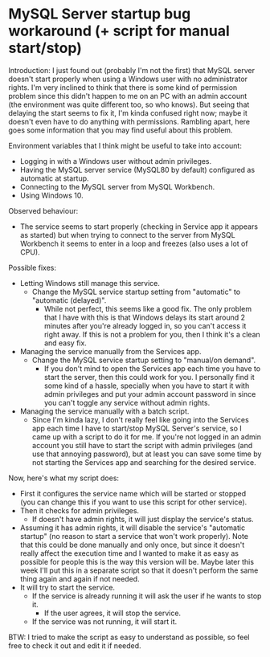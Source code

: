 # MySQL Server startup bug workaround (+ script for manual start/stop)

Introduction: I just found out (probably I'm not the first) that MySQL server doesn't start properly when using a Windows user with no administrator rights. I'm very inclined to think that there is some kind of permission problem since this didn't happen to me on an PC with an admin account (the environment was quite different too, so who knows). But seeing that delaying the start seems to fix it, I'm kinda confused right now; maybe it doesn't even have to do anything with permissions. Rambling apart, here goes some information that you may find useful about this problem.

Environment variables that I think might be useful to take into account:
  - Logging in with a Windows user without admin privileges.
  - Having the MySQL server service (MySQL80 by default) configured as automatic at startup.
  - Connecting to the MySQL server from MySQL Workbench.
  - Using Windows 10.

Observed behaviour:
  - The service seems to start properly (checking in Service app it appears as started) but when trying to connect to the server from MySQL Workbench it seems to enter in a loop and freezes (also uses a lot of CPU).

Possible fixes:
  - Letting Windows still manage this service.
    - Change the MySQL service startup setting from "automatic" to "automatic (delayed)".
      - While not perfect, this seems like a good fix. The only problem that I have with this is that Windows delays its start around 2 minutes after you're already logged in, so you can't access it right away. If this is not a problem for you, then I think it's a clean and easy fix.
  - Managing the service manually from the Services app.
    - Change the MySQL service startup setting to "manual/on demand".
      - If you don't mind to open the Services app each time you have to start the server, then this could work for you. I personally find it some kind of a hassle, specially when you have to start it with admin privileges and put your admin account password in since you can't toggle any service without admin rights.
  - Managing the service manually with a batch script.
    - Since I'm kinda lazy, I don't really feel like going into the Services app each time I have to start/stop MySQL Server's service, so I came up with a script to do it for me. If you're not logged in an admin account you still have to start the script with admin privileges (and use that annoying password), but at least you can save some time by not starting the Services app and searching for the desired service.

Now, here's what my script does:
  - First it configures the service name which will be started or stopped (you can change this if you want to use this script for other service).
  - Then it checks for admin privileges.
    - If doesn't have admin rights, it will just display the service's status.
  - Assuming it has admin rights, it will disable the service's "automatic startup" (no reason to start a service that won't work properly). Note that this could be done manually and only once, but since it doesn't really affect the execution time and I wanted to make it as easy as possible for people this is the way this version will be. Maybe later this week I'll put this in a separate script so that it doesn't perform the same thing again and again if not needed.
  - It will try to start the service.
    - If the service is already running it will ask the user if he wants to stop it.
      - If the user agrees, it will stop the service.
    - If the service was not running, it will start it.

BTW: I tried to make the script as easy to understand as possible, so feel free to check it out and edit it if needed.
